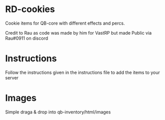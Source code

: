 # RD-cookies
Cookie items for QB-core with different effects and percs.

Credit to Rau as code was made by him for VastRP but made Public via Rau#0911 on discord 
 

# Instructions
Follow the instructions given in the instructions file to add the items to your server 

# Images
Simple draga & drop into qb-inventory/html/images
